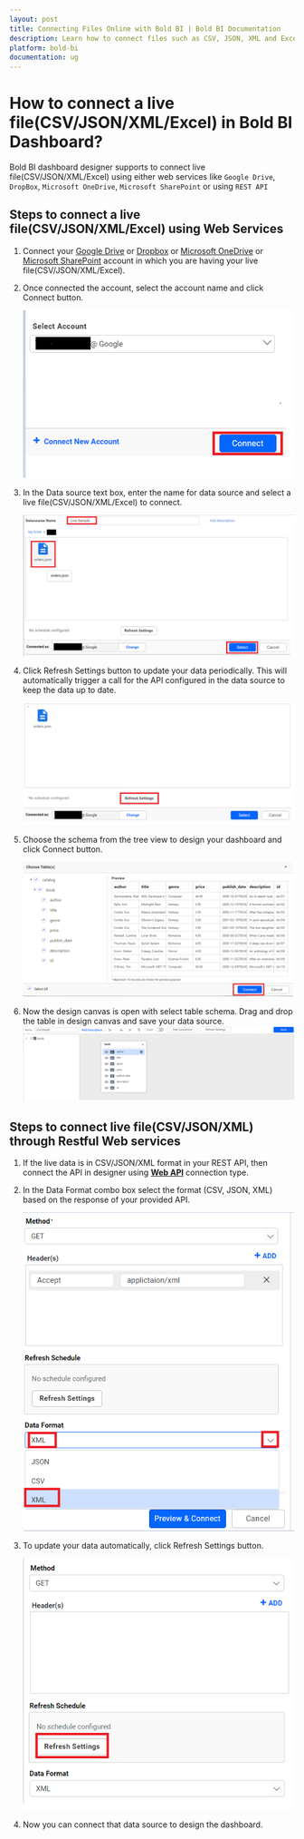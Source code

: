 ```yaml
---
layout: post
title: Connecting Files Online with Bold BI | Bold BI Documentation
description: Learn how to connect files such as CSV, JSON, XML and Excel available online with Bold BI dashboard.
platform: bold-bi
documentation: ug
---
```


# How to connect a live file(CSV/JSON/XML/Excel) in Bold BI Dashboard?

Bold BI dashboard designer supports to connect live file(CSV/JSON/XML/Excel) using either web services like `Google Drive`, `DropBox`, `Microsoft OneDrive`, `Microsoft SharePoint` or using `REST API`

## Steps to connect a live file(CSV/JSON/XML/Excel) using Web Services 

1. Connect your [Google Drive](/embedded-bi/working-with-data-source/data-connectors/google-drive/) or [Dropbox](/embedded-bi/working-with-data-source/data-connectors/dropbox/) or [Microsoft OneDrive](/embedded-bi/working-with-data-source/data-connectors/ms-one-drive/) or [Microsoft SharePoint](/embedded-bi/working-with-data-source/data-connectors/ms-sharepoint/) account in which you are having your live file(CSV/JSON/XML/Excel).

2. Once connected the account, select the account name and click Connect button.

   ![select-account](/static/assets/embedded/faq/images/select-account.png)
    
3. In the Data source text box, enter the name for data source and select a live file(CSV/JSON/XML/Excel)  to connect.

   ![select-file](/static/assets/embedded/faq/images/select-file.png)

4. Click Refresh Settings button to update your data periodically. This will automatically trigger a call for the API configured in the data source to keep the data up to date.

   ![select-refresh](/static/assets/embedded/faq/images/select-refresh.png)


5. Choose the schema from the tree view to design your dashboard and click Connect button. 

   ![select-schema](/static/assets/embedded/faq/images/select-schema.png)

6. Now the design canvas is open with select table schema. Drag and drop the table in design canvas and save your data source.
    ![design-canvas](/static/assets/embedded/faq/images/design-canvas.png)

## Steps to connect live file(CSV/JSON/XML) through Restful Web services 

1. If the live data is in CSV/JSON/XML format in your REST API, then connect the API in designer using [**Web API**](/embedded-bi/working-with-data-source/data-connectors/restful-web-services/) connection type.

2. In the Data Format combo box select the format (CSV, JSON, XML) based on the response of your provided API.
   
    ![select-format](/static/assets/embedded/faq/images/select-format.png)

3. To update your data automatically, click Refresh Settings button.

    ![web-refresh](/static/assets/embedded/faq/images/web-refresh.png)

4.  Now you can connect that data source to design the dashboard.
